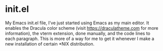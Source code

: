 # init.el
My Emacs init.el file, I've just started using Emacs as my main editor. It enables the Dracula color scheme (visit https://draculatheme.com for more information), the vterm extension, done manually, and the code lines to each paragraph. This is more of a way for me to get it whenever I make a new installation of certain *NIX distribution.
